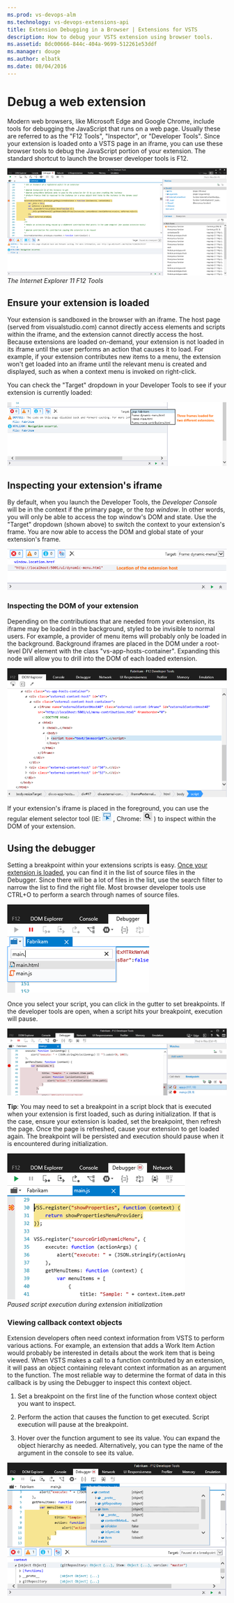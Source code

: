 ```yaml
---
ms.prod: vs-devops-alm
ms.technology: vs-devops-extensions-api
title: Extension Debugging in a Browser | Extensions for VSTS
description: How to debug your VSTS extension using browser tools.
ms.assetid: 8dc00666-844c-404a-9699-512261e53ddf
ms.manager: douge
ms.author: elbatk
ms.date: 08/04/2016
---
```


# Debug a web extension

Modern web browsers, like Microsoft Edge and Google Chrome, include tools for debugging the JavaScript that runs on a web page. Usually these are referred to as the "F12 Tools", "Inspector", or "Developer Tools". Since your extension is loaded onto a VSTS page in an iframe, you can use these browser tools to debug the JavaScript portion of your extension. The standard shortcut to launch the browser developer tools is F12. 

![IE11 F12 Tools](../_shared/procedures/_img/debug-in-browser/ief12tools.png)    
*The Internet Explorer 11 F12 Tools*

<a id="ensure-your-extension-is-loaded"></a>
## Ensure your extension is loaded
Your extension is sandboxed in the browser with an iframe. The host page (served from visualstudio.com) cannot directly access elements and scripts within the iframe, and the extension cannot directly access the host. Because extensions are loaded on-demand, your extension is not loaded in its iframe until the user performs an action that causes it to load. For example, if your extension contributes new items to a menu, the extension won't get loaded into an iframe until the relevant menu is created and displayed, such as when a context menu is invoked on right-click. 

You can check the "Target" dropdown in your Developer Tools to see if your extension is currently loaded:

![IE11 Target Frame Dropdown](../_shared/procedures/_img/debug-in-browser/ie11targetframe.png)

## Inspecting your extension's iframe

 By default, when you launch the Developer Tools, the *Developer Console* will be in the context if the primary page, or the *top window*. In other words, you will only be able to access the top window's DOM and state. Use the "Target" dropdown (shown above) to switch the context to your extension's frame. You are now able to access the DOM and global state of your extension's frame.

![IE11 Extension Frame Location](../_shared/procedures/_img/debug-in-browser/framelocation.png)

### Inspecting the DOM of your extension

Depending on the contributions that are needed from your extension, its iframe may be loaded in the background, styled to be invisible to normal users. For example, a provider of menu items will probably only be loaded in the background. Background iframes are placed in the DOM under a root-level DIV element with the class "vs-app-hosts-container". Expanding this node will allow you to drill into the DOM of each loaded extension.

![IE11 Background Extension DOM Placement](../_shared/procedures/_img/debug-in-browser/bgextcontainer.png)

If your extension's iframe is placed in the foreground, you can use the regular element selector tool (IE: ![IE11 Element Selector Icon](../_shared/procedures/_img/debug-in-browser/ieelemselector.png) , Chrome: ![Chrome Element Selector Icon](../_shared/procedures/_img/debug-in-browser/chromeelemselector.png) ) to inspect within the DOM of your extension.

## Using the debugger

Setting a breakpoint within your extensions scripts is easy. [Once your extension is loaded](#ensure-your-extension-is-loaded), you can find it in the list of source files in the Debugger. Since there will be a lot of files in the list, use the search filter to narrow the list to find the right file. Most browser developer tools use CTRL+O to perform a search through names of source files. 

![Debugger source files](../_shared/procedures/_img/debug-in-browser/debuggerfiles.png)

Once you select your script, you can click in the gutter to set breakpoints. If the developer tools are open, when a script hits your breakpoint, execution will pause.

![Breakpoints](../_shared/procedures/_img/debug-in-browser/breakpoints.png)

**Tip**: You may need to set a breakpoint in a script block that is executed when your extension is first loaded, such as during initialization. If that is the case, ensure your extension is loaded, set the breakpoint, then refresh the page. Once the page is refreshed, cause your extension to get loaded again. The breakpoint will be persisted and execution should pause when it is encountered during initialization.

![Hitting a breakpoint during extension initialization](../_shared/procedures/_img/debug-in-browser/initbreakpoint.png)    
*Paused script execution during extension initialization*

### Viewing callback context objects

Extension developers often need context information from VSTS to perform various actions. For example, an extension that adds a Work Item Action would probably be interested in details about the work item that is being viewed. When VSTS makes a call to a function contributed by an extension, it will pass an object containing relevant context information as an argument to the function. The most reliable way to determine the format of data in this callback is by using the Debugger to inspect this context object.

1. Set a breakpoint on the first line of the function whose context object you want to inspect.

2. Perform the action that causes the function to get executed. Script execution will pause at the breakpoint.

3. Hover over the function argument to see its value. You can expand the object hierarchy as needed. Alternatively, you can type the name of the argument in the console to see its value.

![Callback context object inspection](../_shared/procedures/_img/debug-in-browser/contextobject.png)
